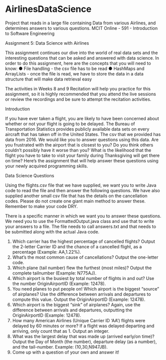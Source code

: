 # AirlinesDataScience
Project that reads in a large file containing Data from various Airlines, and determines answers to various questions.
MCIT Online - 591 - Introduction to Software Engineering

Assignment 5: Data Science with Airlines

This assignment continues our dive into the world of real data sets and the interesting questions
that can be asked and answered with data science.
In order to do this assignment, here are the concepts that you will need to know:
● File handling - the csv file has to be read
● HashMaps and ArrayLists - once the file is read, we have to store the data in a data
structure that will make data retrieval easy

The activities in Weeks 8 and 9 Recitation will help you practice for this assignment, so it is
highly recommended that you attend the live sessions or review the recordings and be sure to
attempt the recitation activities.

Introduction

If you have ever taken a flight, you are likely to have been concerned about whether or not
your flight is going to be delayed. The Bureau of Transportation Statistics provides publicly
available data sets on every aircraft that has taken off in the United States. The csv that we
provided has data from 2016.
We would like you to answer questions using this data. Are you frustrated with the airport that
is closest to you? Do you think others couldn’t possibly have it worse than you? What is the
likelihood that the flight you have to take to visit your family during Thanksgiving will get there
on time? Here’s the assignment that will help answer these questions using your newly
acquired programming skills.

Data Science Questions

Using the flights.csv file that we have supplied, we want you to write Java code to read the file
and then answer the following questions. We have also supplied another small csv file that has
the details on the cancellation codes.
Please do not create one giant main method to answer these. Remember to make your code
DRY.

There is a specific manner in which we want you to answer these questions. We need you to
use the FormattedOutput.java class and use that to write your answers to a file. The file needs
to call answers.txt and that needs to be submitted along with the actual Java code.

1. Which carrier has the highest percentage of cancelled flights? Output the 2-letter
Carrier ID and the chance of a cancelled flight, as a percentage (Example: AA,1.22%).
2. What’s the most common cause of cancellations? Output the one-letter code.
3. Which plane (tail number) flew the furthest (most miles)? Output the complete
tailnumber (Example: N775AJ).
4. Which airport is the busiest by total number of flights in and out? Use the number
OriginAirportID (Example: 12478).
5. You need planes to put people on! Which airport is the biggest “source” of airplanes?
Use the difference between arrivals and departures to compute this value. Output the
OriginAirportID (Example: 12478).
6. Which airport is the biggest “sink” of airplanes? Again, use the difference between
arrivals and departures, outputting the OriginAirportID (Example: 12478).
7. How many American Airlines (Unique Carrier ID ‘AA’) flights were delayed by 60 minutes
or more? If a flight was delayed departing and arriving, only count that as 1. Output an
integer.
8. What was the largest delay that was made up (arrived early/on time)? Output the Day
of Month (the number), departure delay (as a number), and the tail-number. Example:
(10,30,N947JB).
9. Come up with a question of your own and answer it!
